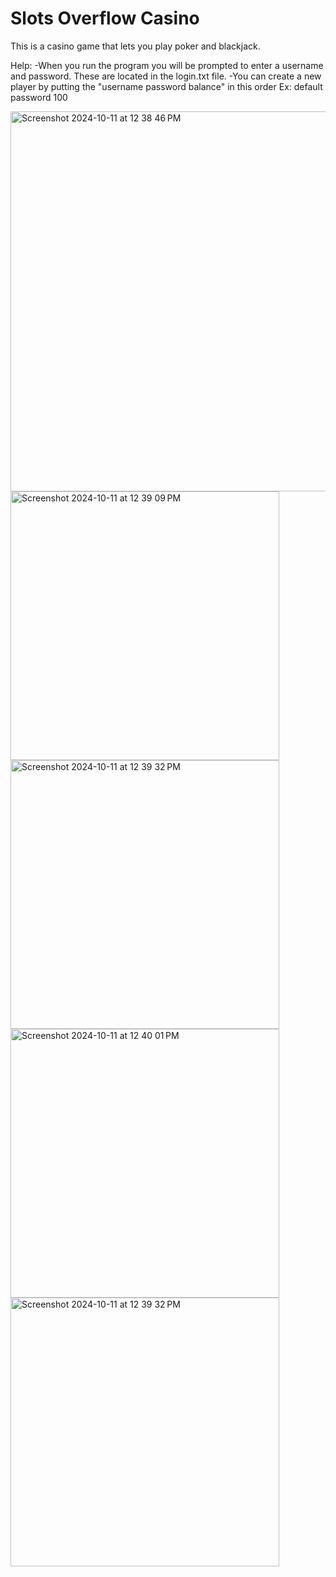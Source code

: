 Slots Overflow Casino
==

This is a casino game that lets you play poker and blackjack.

Help:
-When you run the program you will be prompted to enter a username and password. These are located in the login.txt file. 
-You can create a new player by putting the "username password balance" in this order
        Ex: default password 100

<img width="608" alt="Screenshot 2024-10-11 at 12 38 46 PM" src="https://github.com/user-attachments/assets/45d46684-baf8-4826-9229-4fd4a12ca554">


<img width="430" alt="Screenshot 2024-10-11 at 12 39 09 PM" src="https://github.com/user-attachments/assets/b38168a1-ec98-4a7b-a2ca-de9aec67a804">

<img width="430" alt="Screenshot 2024-10-11 at 12 39 32 PM" src="https://github.com/user-attachments/assets/1926c09a-5181-4541-b998-ceade15647f5">

<img width="430" alt="Screenshot 2024-10-11 at 12 40 01 PM" src="https://github.com/user-attachments/assets/4b0f2c38-530d-4f8a-806f-1283e174bdd8">

<img width="430" alt="Screenshot 2024-10-11 at 12 39 32 PM" src="https://github.com/user-attachments/assets/effaf911-256e-467c-b017-ccf36332b125">
